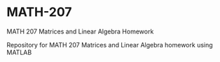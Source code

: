 # MATH-207
MATH 207 Matrices and Linear Algebra Homework

Repository for MATH 207 Matrices and Linear Algebra homework using MATLAB
